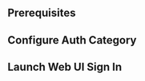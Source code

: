 ## Prerequisites

<inline-fragment platform="ios" src="~/lib/auth/fragments/ios/getting_started/10_preReq.md"></inline-fragment>
<inline-fragment platform="android" src="~/lib/auth/fragments/android/common_prereq.md"></inline-fragment>
<inline-fragment platform="flutter" src="~/lib/auth/fragments/flutter/common_prereq.md"></inline-fragment>


## Configure Auth Category

<inline-fragment platform="ios" src="~/lib/auth/fragments/ios/signin_web_ui/10_cli_setup.md"></inline-fragment>
<inline-fragment platform="android" src="~/lib/auth/fragments/android/signin_web_ui/10_cli_setup.md"></inline-fragment>
<inline-fragment platform="flutter" src="~/lib/auth/fragments/flutter/signin_web_ui/10_cli_setup.md"></inline-fragment>

<inline-fragment platform="ios" src="~/lib/auth/fragments/ios/signin_web_ui/20_platform_specific_setup.md"></inline-fragment>
<inline-fragment platform="android" src="~/lib/auth/fragments/android/signin_web_ui/20_platform_specific_setup.md"></inline-fragment>
<inline-fragment platform="flutter" src="~/lib/auth/fragments/flutter/signin_web_ui/20_platform_specific_setup.md"></inline-fragment>

## Launch Web UI Sign In

<inline-fragment platform="ios" src="~/lib/auth/fragments/ios/signin_web_ui/30_signin.md"></inline-fragment>
<inline-fragment platform="android" src="~/lib/auth/fragments/android/signin_web_ui/30_signin.md"></inline-fragment>
<inline-fragment platform="flutter" src="~/lib/auth/fragments/flutter/signin_web_ui/30_signin.md"></inline-fragment>
